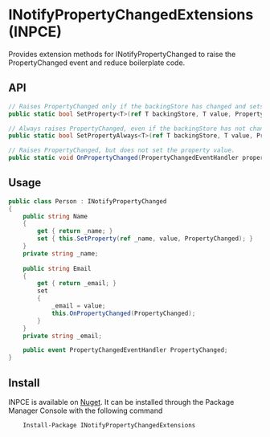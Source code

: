 # INotifyPropertyChangedExtensions (INPCE)
Provides extension methods for INotifyPropertyChanged to raise the PropertyChanged event and reduce boilerplate code.

## API

```csharp
// Raises PropertyChanged only if the backingStore has changed and sets the property value.
public static bool SetProperty<T>(ref T backingStore, T value, PropertyChangedEventHandler handler, [CallerMemberName]string propertyName = "", Action onChanged = null);

// Always raises PropertyChanged, even if the backingStore has not changed, and sets the property value.
public static bool SetPropertyAlways<T>(ref T backingStore, T value, PropertyChangedEventHandler handler, [CallerMemberName]string propertyName = "", Action onChanged = null);

// Raises PropertyChanged, but does not set the property value.
public static void OnPropertyChanged(PropertyChangedEventHandler propertyChanged, [CallerMemberName] string propertyName = @"");
```

## Usage

```csharp
public class Person : INotifyPropertyChanged
{
	public string Name
	{
		get { return _name; }
		set { this.SetProperty(ref _name, value, PropertyChanged); }
	}
	private string _name;
	
	public string Email
	{
		get { return _email; }
		set 
		{
			_email = value;
			this.OnPropertyChanged(PropertyChanged); 
		}
	}
	private string _email;

	public event PropertyChangedEventHandler PropertyChanged;
}
```

## Install

INPCE is available on [Nuget](https://www.nuget.org/packages/INotifyPropertyChangedExtensions/).
It can be installed through the Package Manager Console with the following command

		Install-Package INotifyPropertyChangedExtensions
